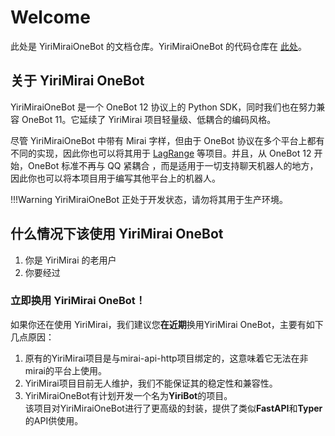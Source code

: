 # Welcome
此处是 YiriMiraiOneBot 的文档仓库。YiriMiraiOneBot 的代码仓库在 [此处](https://github.com/YiriMiraiProject/YiriMiraiOneBot)。

## 关于 YiriMirai OneBot

YiriMiraiOneBot 是一个 OneBot 12 协议上的 Python SDK，同时我们也在努力兼容 OneBot 11。它延续了 YiriMirai 项目轻量级、低耦合的编码风格。

尽管 YiriMiraiOneBot 中带有 Mirai 字样，但由于 OneBot 协议在多个平台上都有不同的实现，因此你也可以将其用于 [LagRange](https://github.com/LagrangeDev/Lagrange.Core) 等项目。并且，从 OneBot 12 开始，OneBot 标准不再与 QQ 紧耦合 ，而是适用于一切支持聊天机器人的地方，因此你也可以将本项目用于编写其他平台上的机器人。

!!!Warning
	YiriMiraiOneBot 正处于开发状态，请勿将其用于生产环境。

## 什么情况下该使用 YiriMirai OneBot

1. 你是 YiriMirai 的老用户
2. 你要经过

### 立即换用 YiriMirai OneBot！

如果你还在使用 YiriMirai，我们建议您**在近期**换用YiriMirai OneBot，主要有如下几点原因：

1. 原有的YiriMirai项目是与mirai-api-http项目绑定的，这意味着它无法在非mirai的平台上使用。
2. YiriMirai项目目前无人维护，我们不能保证其的稳定性和兼容性。
3. YiriMiraiOneBot有计划开发一个名为**YiriBot**的项目。<br>该项目对YiriMiraiOneBot进行了更高级的封装，提供了类似**FastAPI**和**Typer**的API供使用。